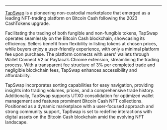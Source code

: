 ---
[TapSwap](https://tapswap.cash/) is a pioneering non-custodial marketplace that emerged as a leading NFT-trading platform on Bitcoin Cash following the 2023 CashTokens upgrade. 

Facilitating the trading of both fungible and non-fungible tokens, TapSwap operates seamlessly on the Bitcoin Cash blockchain, showcasing its efficiency. Sellers benefit from flexibility in listing tokens at chosen prices, while buyers enjoy a user-friendly experience, with only a minimal platform fee upon purchase. The platform connects with users' wallets through Wallet Connect V2 or Paytaca’s Chrome extension, streamlining the trading process. With a transparent fee structure of 3% per completed trade and negligible blockchain fees, TapSwap enhances accessibility and affordability. 

TapSwap incorporates sorting capabilities for easy navigation, providing insights into trading volumes, prices, and a comprehensive trade history. Additionally, TapSwap supports UTXO consolidation for optimized wallet management and features prominent Bitcoin Cash NFT collections. Positioned as a dynamic marketplace with a user-focused approach and strong community support, TapSwap is set to redefine interactions with digital assets on the Bitcoin Cash blockchain amid the evolving NFT landscape.
